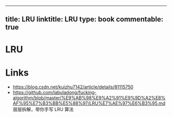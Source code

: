 
---
title: LRU
linktitle: LRU
type: book
commentable: true
---

# LRU

# Links

- https://blog.csdn.net/kuizhu7142/article/details/81115750
- https://github.com/labuladong/fucking-algorithm/blob/master/%E9%AB%98%E9%A2%91%E9%9D%A2%E8%AF%95%E7%B3%BB%E5%88%97/LRU%E7%AE%97%E6%B3%95.md 层层拆解，带你手写 LRU 算法

    